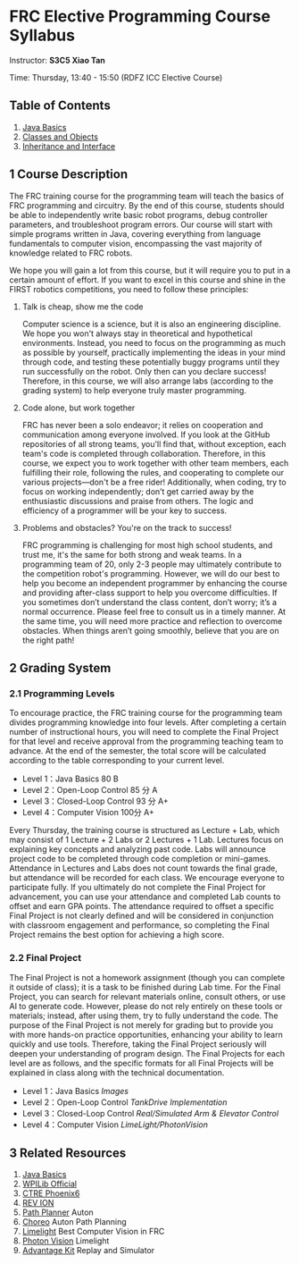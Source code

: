 # FRC Elective Programming Course Syllabus

Instructor: **S3C5 Xiao Tan**

Time: Thursday, 13:40 - 15:50 (RDFZ ICC Elective Course)

## Table of Contents
1. [Java Basics](Lecture1/Lesson1_Intro_to_Java.md)
2. [Classes and Objects](Lecture2/Lesson2_Class_And_Objects.md)
3. [Inheritance and Interface](Lecture3/Lesson3_Inheritance_And_Interface.md)


## 1 Course Description

The FRC training course for the programming team will teach the basics of FRC programming and circuitry. By the end of this course, students should be able to independently write basic robot programs, debug controller parameters, and troubleshoot program errors. Our course will start with simple programs written in Java, covering everything from language fundamentals to computer vision, encompassing the vast majority of knowledge related to FRC robots.

We hope you will gain a lot from this course, but it will require you to put in a certain amount of effort. If you want to excel in this course and shine in the FIRST robotics competitions, you need to follow these principles:

1. Talk is cheap, show me the code

	Computer science is a science, but it is also an engineering discipline. We hope you won't always stay in theoretical and hypothetical environments. Instead, you need to focus on the programming as much as possible by yourself, practically implementing the ideas in your mind through code, and testing these potentially buggy programs until they run successfully on the robot. Only then can you declare success! Therefore, in this course, we will also arrange labs (according to the grading system) to help everyone truly master programming.

3. Code alone, but work together

	FRC has never been a solo endeavor; it relies on cooperation and communication among everyone involved. If you look at the GitHub repositories of all strong teams, you'll find that, without exception, each team's code is completed through collaboration. Therefore, in this course, we expect you to work together with other team members, each fulfilling their role, following the rules, and cooperating to complete our various projects—don't be a free rider! Additionally, when coding, try to focus on working independently; don’t get carried away by the enthusiastic discussions and praise from others. The logic and efficiency of a programmer will be your key to success.

5. Problems and obstacles? You're on the track to success!

	FRC programming is challenging for most high school students, and trust me, it's the same for both strong and weak teams. In a programming team of 20, only 2-3 people may ultimately contribute to the competition robot's programming. However, we will do our best to help you become an independent programmer by enhancing the course and providing after-class support to help you overcome difficulties. If you sometimes don’t understand the class content, don’t worry; it’s a normal occurrence. Please feel free to consult us in a timely manner. At the same time, you will need more practice and reflection to overcome obstacles. When things aren’t going smoothly, believe that you are on the right path!

## 2 Grading System

### 2.1 Programming Levels

To encourage practice, the FRC training course for the programming team divides programming knowledge into four levels. After completing a certain number of instructional hours, you will need to complete the Final Project for that level and receive approval from the programming teaching team to advance. At the end of the semester, the total score will be calculated according to the table corresponding to your current level.

+ Level 1：Java Basics  	80  B
+ Level 2：Open-Loop Control    85 分 A
+ Level 3：Closed-Loop Control  93 分 A+
+ Level 4：Computer Vision      100分 A+

Every Thursday, the training course is structured as Lecture + Lab, which may consist of 1 Lecture + 2 Labs or 2 Lectures + 1 Lab. Lectures focus on explaining key concepts and analyzing past code. Labs will announce project code to be completed through code completion or mini-games. Attendance in Lectures and Labs does not count towards the final grade, but attendance will be recorded for each class. We encourage everyone to participate fully. If you ultimately do not complete the Final Project for advancement, you can use your attendance and completed Lab counts to offset and earn GPA points. The attendance required to offset a specific Final Project is not clearly defined and will be considered in conjunction with classroom engagement and performance, so completing the Final Project remains the best option for achieving a high score.
### 2.2 Final Project

The Final Project is not a homework assignment (though you can complete it outside of class); it is a task to be finished during Lab time. For the Final Project, you can search for relevant materials online, consult others, or use AI to generate code. However, please do not rely entirely on these tools or materials; instead, after using them, try to fully understand the code. The purpose of the Final Project is not merely for grading but to provide you with more hands-on practice opportunities, enhancing your ability to learn quickly and use tools. Therefore, taking the Final Project seriously will deepen your understanding of program design. The Final Projects for each level are as follows, and the specific formats for all Final Projects will be explained in class along with the technical documentation.

+ Level 1：Java Basics  	*Images*
+ Level 2：Open-Loop Control    *TankDrive Implementation*
+ Level 3：Closed-Loop Control  *Real/Simulated Arm & Elevator Control*
+ Level 4：Computer Vision      *LimeLight/PhotonVision*

## 3 Related Resources

1. [Java Basics](https://www.runoob.com/java/java-tutorial.html)
2. [WPILib Official](https://docs.wpilib.org/en/stable/index.html)
3. [CTRE Phoenix6](https://v6.docs.ctr-electronics.com/en/stable/) 
4. [REV ION](https://docs.revrobotics.com/docs/rev-ion)  
5. [Path Planner](https://pathplanner.dev/home.html) Auton
6. [Choreo](https://sleipnirgroup.github.io/Choreo/) Auton Path Planning
6. [Limelight](https://docs.limelightvision.io/docs/docs-limelight/getting-started/summary) Best Computer Vision in FRC
7. [Photon Vision](https://docs.photonvision.org/en/latest/) Limelight
8. [Advantage Kit](https://github.com/Mechanical-Advantage/AdvantageKit?tab=readme-ov-file) Replay and Simulator

